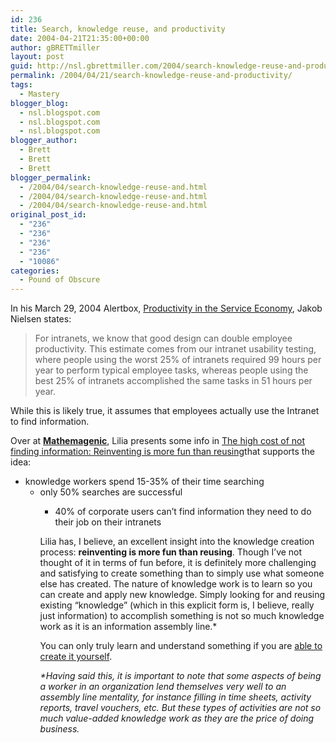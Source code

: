 ```yaml
---
id: 236
title: Search, knowledge reuse, and productivity
date: 2004-04-21T21:35:00+00:00
author: gBRETTmiller
layout: post
guid: http://nsl.gbrettmiller.com/2004/search-knowledge-reuse-and-productivity
permalink: /2004/04/21/search-knowledge-reuse-and-productivity/
tags:
  - Mastery
blogger_blog:
  - nsl.blogspot.com
  - nsl.blogspot.com
  - nsl.blogspot.com
blogger_author:
  - Brett
  - Brett
  - Brett
blogger_permalink:
  - /2004/04/search-knowledge-reuse-and.html
  - /2004/04/search-knowledge-reuse-and.html
  - /2004/04/search-knowledge-reuse-and.html
original_post_id:
  - "236"
  - "236"
  - "236"
  - "236"
  - "10086"
categories:
  - Pound of Obscure
---
```

In his March 29, 2004 Alertbox, [Productivity in the Service Economy](http://www.useit.com/alertbox/20040329.html), Jakob Nielsen states:

> For intranets, we know that good design can double employee productivity. This estimate comes from our intranet usability testing, where people using the worst 25% of intranets required 99 hours per year to perform typical employee tasks, whereas people using the best 25% of intranets accomplished the same tasks in 51 hours per year.

While this is likely true, it assumes that employees actually use the Intranet to find information.

Over at [**Mathemagenic**](http://blog.mathemagenic.com/), Lilia presents some info in [The high cost of not finding information: Reinventing is more fun than reusing](http://blog.mathemagenic.com/2004/04/20.html#a1169)that supports the idea:

  * knowledge workers spend 15-35% of their time searching 
      * only 50% searches are successful 
          * 40% of corporate users can&#8217;t find information they need to do their job on their intranets</ul> 
            Lilia has, I believe, an excellent insight into the knowledge creation process: **reinventing is more fun than reusing**. Though I&#8217;ve not thought of it in terms of fun before, it is definitely more challenging and satisfying to create something than to simply use what someone else has created. The nature of knowledge work is to learn so you can create and apply new knowledge. Simply looking for and reusing existing &#8220;knowledge&#8221; (which in this explicit form is, I believe, really just information) to accomplish something is not so much knowledge work as it is an information assembly line.*
            
            You can only truly learn and understand something if you are [able to create it yourself](http://nsl.blogspot.com/2003_10_01_nsl_archive.html#108144419667956112). 
            
            _*Having said this, it is important to note that some aspects of being a worker in an organization lend themselves very well to an assembly line mentality, for instance filling in time sheets, activity reports, travel vouchers, etc. But these types of activities are not so much value-added knowledge work as they are the price of doing business._